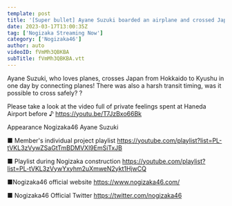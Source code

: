 ```yaml
---
template: post
title: '[Super bullet] Ayane Suzuki boarded an airplane and crossed Japan in one day! [About 4,500 km in total]'
date: 2023-03-17T13:00:35Z
tag: ['Nogizaka Streaming Now']
category: ['Nogizaka46']
author: auto 
videoID: fVmMh3QBKBA
subTitle: fVmMh3QBKBA.vtt
---
```

Ayane Suzuki, who loves planes, crosses Japan from Hokkaido to Kyushu in one day by connecting planes!
There was also a harsh transit timing, was it possible to cross safely? ?

Please take a look at the video full of private feelings spent at Haneda Airport before ♪
https://youtu.be/T7JzBxo66Bk

Appearance
Nogizaka46 Ayane Suzuki

■ Member's individual project playlist
https://youtube.com/playlist?list=PL-tVKL3zVywZSaGtTmBDMVXl9EmSiTxJB

■ Playlist during Nogizaka construction
https://youtube.com/playlist?list=PL-tVKL3zVywYxyhm2uXmweN2ykt1HjwCQ

■Nogizaka46 official website
https://www.nogizaka46.com/

■ Nogizaka46 Official Twitter
https://twitter.com/nogizaka46